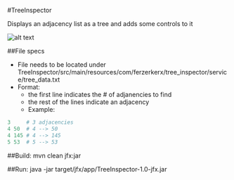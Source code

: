 #TreeInspector

Displays an adjacency list as a tree and adds some controls to it

![alt text](https://github.com/ferzerkerx/TreeInspector/img/sample.png "sample img")


##File specs
- File needs to be located under TreeInspector/src/main/resources/com/ferzerkerx/tree_inspector/service/tree_data.txt
- Format:
    - the first line indicates the # of adjanencies to find
    - the rest of the lines indicate an adjacency
    - Example:
    
```python
3     # 3 adjacencies
4 50  # 4 --> 50
4 145 # 4 --> 145
5 53  # 5 --> 53
```


##Build:
mvn clean jfx:jar

##Run:
java -jar target/jfx/app/TreeInspector-1.0-jfx.jar